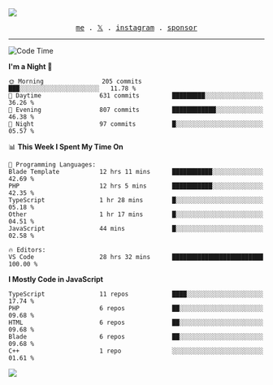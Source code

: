 <img style="bottom: 800px;" src="https://imgur.com/rilHVxA.png"/>
<p align="center">
  <samp>
    <a href="https://fayln.com">me</a> .
    <!-- <a href="https://fayln.com/projects">projects</a> . -->
    <a href="https://go.fayln.com/twitter">𝕏</a> .
    <a href="https://go.fayln.com/instagram">instagram</a> .
<!--     <a href="https://go.fayln.com/polywork">polywork</a> . -->
    <a href="https://github.com/sponsors/faridhnzz">sponsor</a>
  </samp>
</p>

---
<!--START_SECTION:waka-->
![Code Time](http://img.shields.io/badge/Code%20Time-2%2C665%20hrs%2052%20mins-blue)

**I'm a Night 🦉** 

```text
🌞 Morning                205 commits         ███░░░░░░░░░░░░░░░░░░░░░░   11.78 % 
🌆 Daytime                631 commits         █████████░░░░░░░░░░░░░░░░   36.26 % 
🌃 Evening                807 commits         ████████████░░░░░░░░░░░░░   46.38 % 
🌙 Night                  97 commits          █░░░░░░░░░░░░░░░░░░░░░░░░   05.57 % 
```


📊 **This Week I Spent My Time On** 

```text
💬 Programming Languages: 
Blade Template           12 hrs 11 mins      ███████████░░░░░░░░░░░░░░   42.69 % 
PHP                      12 hrs 5 mins       ███████████░░░░░░░░░░░░░░   42.35 % 
TypeScript               1 hr 28 mins        █░░░░░░░░░░░░░░░░░░░░░░░░   05.18 % 
Other                    1 hr 17 mins        █░░░░░░░░░░░░░░░░░░░░░░░░   04.51 % 
JavaScript               44 mins             █░░░░░░░░░░░░░░░░░░░░░░░░   02.58 % 

🔥 Editors: 
VS Code                  28 hrs 32 mins      █████████████████████████   100.00 % 
```

**I Mostly Code in JavaScript** 

```text
TypeScript               11 repos            ████░░░░░░░░░░░░░░░░░░░░░   17.74 % 
PHP                      6 repos             ██░░░░░░░░░░░░░░░░░░░░░░░   09.68 % 
HTML                     6 repos             ██░░░░░░░░░░░░░░░░░░░░░░░   09.68 % 
Blade                    6 repos             ██░░░░░░░░░░░░░░░░░░░░░░░   09.68 % 
C++                      1 repo              ░░░░░░░░░░░░░░░░░░░░░░░░░   01.61 % 
```




<!--END_SECTION:waka-->

![](https://hit.yhype.me/github/profile?user_id=29797712)
